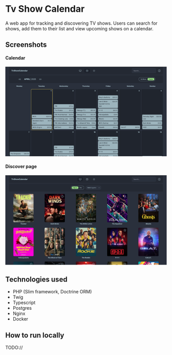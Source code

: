 # Tv Show Calendar

A web app for tracking and discovering TV shows. Users can search for shows, add them to their list and view upcoming shows on a calendar.

## Screenshots

#### Calendar

![](_screenshots/calendar.png)

#### Discover page

![](_screenshots/dicsover.png)

## Technologies used

- PHP (Slim framework, Doctrine ORM)
- Twig
- Typescript
- Postgres
- Nginx
- Docker

## How to run locally

TODO://
